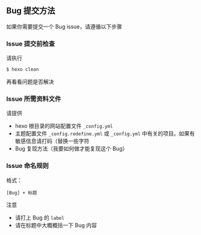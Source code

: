 ## Bug 提交方法

如果你需要提交一个 Bug issue，请遵循以下步骤

### Issue 提交前检查
请执行

```bash
$ hexo clean
``` 
再看看问题是否解决

### Issue 所需资料文件

请提供
- hexo 根目录的网站配置文件 `_config.yml` 
- 主题配置文件 `_config.redefine.yml` 或 `_config.yml` 中有关的项目。如果有敏感信息请打码（替换一些字符
- Bug 复现方法（我要如何做才能复现这个 Bug）

### Issue 命名规则

格式：

```
[Bug] + 标题
```
注意
- 请打上 Bug 的 `label`
- 请在标题中大概概括一下 Bug 内容
